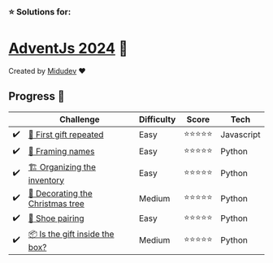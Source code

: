 ### ⭐ Solutions for:
# [AdventJs 2024](https://adventjs.dev/) 🎄

Created by [Midudev](https://twitter.com/midudev) ❤️

## Progress 📅

|  | Challenge  | Difficulty | Score | Tech |
| - | --------- | ---------- | ----- | ---- |
|✔️| [ 🎁 First gift repeated ](./1-first-gift-repeated/) | Easy | ⭐⭐⭐⭐⭐ | Javascript |
|✔️| [ 🎁 Framing names ](./2-framing-names/) | Easy | ⭐⭐⭐⭐⭐ | Python |
|✔️| [ 🏗️ Organizing the inventory ](./3-organizing-the-inventory/) | Easy | ⭐⭐⭐⭐⭐ | Python |
|✔️| [ 🎄 Decorating the Christmas tree ](./4-decorating-the-christmas-tree/) | Medium | ⭐⭐⭐⭐⭐ | Python |
|✔️| [ 👞 Shoe pairing ](./5-shoe-pairing/) | Easy | ⭐⭐⭐⭐⭐ | Python |
|✔️| [ 📦 Is the gift inside the box? ](./6-is-the-gift-inside-the-box/) | Medium | ⭐⭐⭐⭐⭐ | Python |

